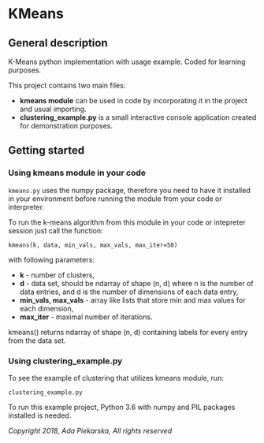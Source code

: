 # KMeans

## General description

K-Means python implementation with usage example. Coded for learning purposes.

This project contains two main files:

* **kmeans module** can be used in code by incorporating it in the project and usual importing.
* **clustering_example.py** is a small interactive console application created for demonstration purposes.

## Getting started

### Using kmeans module in your code

`kmeans.py` uses the numpy package, therefore you need to have it installed in your environment before running the module from your code or interpreter. 

To run the k-means algorithm from this module in your code or intepreter session just call the function:

```
kmeans(k, data, min_vals, max_vals, max_iter=50)
```

with following parameters:
* **k** - number of clusters,
* **d** - data set, should be ndarray of shape (n, d) where n is the number of data entries, and d is the number of dimensions of each data entry,
* **min_vals, max_vals** - array like lists that store min and max values for each dimension,
* **max_iter** - maximal number of iterations.

kmeans() returns ndarray of shape (n, d) containing labels for every entry from the data set.

### Using clustering_example.py

To see the example of clustering that utilizes kmeans module, run:

```
clustering_example.py
```

To run this example project, Python 3.6 with numpy and PIL packages installed is needed.


*Copyright 2018, Ada Piekarska, All rights reserved*


